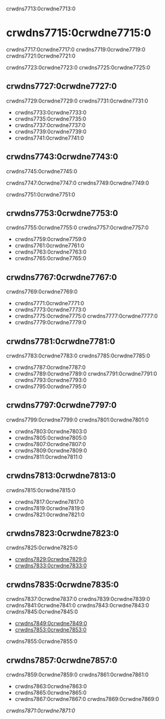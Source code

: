 crwdns7713:0crwdne7713:0
# crwdns7715:0crwdne7715:0

crwdns7717:0crwdne7717:0 crwdns7719:0crwdne7719:0 crwdns7721:0crwdne7721:0

crwdns7723:0crwdne7723:0 crwdns7725:0crwdne7725:0

## crwdns7727:0crwdne7727:0

crwdns7729:0crwdne7729:0 crwdns7731:0crwdne7731:0

- crwdns7733:0crwdne7733:0
- crwdns7735:0crwdne7735:0
- crwdns7737:0crwdne7737:0
- crwdns7739:0crwdne7739:0
- crwdns7741:0crwdne7741:0

## crwdns7743:0crwdne7743:0

crwdns7745:0crwdne7745:0

crwdns7747:0crwdne7747:0 crwdns7749:0crwdne7749:0

crwdns7751:0crwdne7751:0

## crwdns7753:0crwdne7753:0

crwdns7755:0crwdne7755:0 crwdns7757:0crwdne7757:0

- crwdns7759:0crwdne7759:0
- crwdns7761:0crwdne7761:0
- crwdns7763:0crwdne7763:0
- crwdns7765:0crwdne7765:0

## crwdns7767:0crwdne7767:0

crwdns7769:0crwdne7769:0

- crwdns7771:0crwdne7771:0
- crwdns7773:0crwdne7773:0
- crwdns7775:0crwdne7775:0 crwdns7777:0crwdne7777:0
- crwdns7779:0crwdne7779:0

## crwdns7781:0crwdne7781:0

crwdns7783:0crwdne7783:0 crwdns7785:0crwdne7785:0

- crwdns7787:0crwdne7787:0
- crwdns7789:0crwdne7789:0 crwdns7791:0crwdne7791:0 crwdns7793:0crwdne7793:0
- crwdns7795:0crwdne7795:0

## crwdns7797:0crwdne7797:0

crwdns7799:0crwdne7799:0 crwdns7801:0crwdne7801:0

- crwdns7803:0crwdne7803:0
- crwdns7805:0crwdne7805:0
- crwdns7807:0crwdne7807:0
- crwdns7809:0crwdne7809:0
- crwdns7811:0crwdne7811:0

## crwdns7813:0crwdne7813:0

crwdns7815:0crwdne7815:0
- crwdns7817:0crwdne7817:0
- crwdns7819:0crwdne7819:0
- crwdns7821:0crwdne7821:0

## crwdns7823:0crwdne7823:0

crwdns7825:0crwdne7825:0
- [crwdns7829:0crwdne7829:0](crwdns7827:0crwdne7827:0)
- [crwdns7833:0crwdne7833:0](crwdns7831:0crwdne7831:0)

## crwdns7835:0crwdne7835:0

crwdns7837:0crwdne7837:0 crwdns7839:0crwdne7839:0 crwdns7841:0crwdne7841:0 crwdns7843:0crwdne7843:0 crwdns7845:0crwdne7845:0

- [crwdns7849:0crwdne7849:0](crwdns7847:0crwdne7847:0)
- [crwdns7853:0crwdne7853:0](crwdns7851:0crwdne7851:0)

crwdns7855:0crwdne7855:0

## crwdns7857:0crwdne7857:0

crwdns7859:0crwdne7859:0 crwdns7861:0crwdne7861:0

- crwdns7863:0crwdne7863:0
- crwdns7865:0crwdne7865:0
- crwdns7867:0crwdne7867:0 crwdns7869:0crwdne7869:0

*crwdns7871:0crwdne7871:0*
